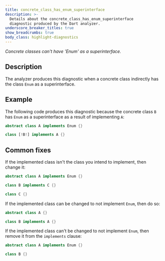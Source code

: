 ```yaml
---
title: concrete_class_has_enum_superinterface
description: >-
  Details about the concrete_class_has_enum_superinterface
  diagnostic produced by the Dart analyzer.
underscore_breaker_titles: true
show_breadcrumbs: true
body_class: highlight-diagnostics
---
```


_Concrete classes can't have 'Enum' as a superinterface._

## Description

The analyzer produces this diagnostic when a concrete class indirectly has
the class `Enum` as a superinterface.

## Example

The following code produces this diagnostic because the concrete class `B`
has `Enum` as a superinterface as a result of implementing `A`:

```dart
abstract class A implements Enum {}

class [!B!] implements A {}
```

## Common fixes

If the implemented class isn't the class you intend to implement, then
change it:

```dart
abstract class A implements Enum {}

class B implements C {}

class C {}
```

If the implemented class can be changed to not implement `Enum`, then do
so:

```dart
abstract class A {}

class B implements A {}
```

If the implemented class can't be changed to not implement `Enum`, then
remove it from the `implements` clause:

```dart
abstract class A implements Enum {}

class B {}
```
